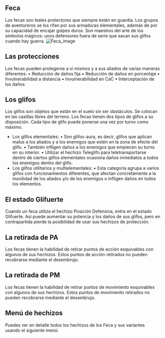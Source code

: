 ## Feca
Los fecas son leales protectores que siempre están en guardia. Los grupos de aventureros se los rifan por sus armaduras elementales, además de por su capacidad de encajar golpes duros. Son maestros del arte de los símbolos mágicos: unos defensores fuera de serie que sacan sus glifos cuando hay guerra.
![Feca_image](https://cdn.discordapp.com/attachments/1103795819691376721/1103795922716078251/1.png)

## Las protecciones
Los fecas pueden protegerse a sí mismos y a sus aliados de varias maneras diferentes:
• Reducción de daños fija
• Reducción de daños en porcentaje
• Invulnerabilidad a distancia
• Invulnerabilidad en CaC
• Interceptación de los daños

## Los glifos
Los glifos son objetos que están en el suelo sin ser obstáculos. Se colocan en las casillas libres del terreno.
Los fecas tienen dos tipos de glifos a su disposición. Cada tipo de glifo puede ponerse una vez por turno como máximo.
 - Los glifos elementales:
• Son glifos-aura, es decir, glifos que aplican malus a los aliados y a los enemigos que estén en la zona de efecto del glifo.
• También infligen daños a los enemigos que empiecen su turno en su interior.
• Utilizar el hechizo Teleglifo para teletransportarse dentro de ciertos glifos elementales ocasiona daños inmediatos a todos los enemigos dentro del glifo.
 - Los glifos utilitarios y multielementales:
• Esta categoría agrupa a varios glifos con funcionamientos diferentes, que afectan concretamente a la movilidad de los aliados y/o de los enemigos o infligen daños en todos los elementos.

## El estado Glifuerte
Cuando un feca utiliza el hechizo Posición Defensiva, entra en el estado Glifuerte. Así puede aumentar su potencia y los daños de sus glifos, pero en contrapartida pierde la posibilidad de usar sus hechizos de protección.

## La retirada de PA
Los fecas tienen la habilidad de retirar puntos de acción esquivables con algunos de sus hechizos.
Estos puntos de acción retirados no pueden recobrarse mediante el desembrujo.

## La retirada de PM
Los fecas tienen la habilidad de retirar puntos de movimiento esquivables con algunos de sus hechizos.
Estos puntos de movimiento retirados no pueden recobrarse mediante el desembrujo.

## Menú de hechizos
Puedes ver en detalle todos los hechizos de los Feca y sus variantes usando el siguiente menú:
<component type={FECA_SPELLS_MENU}>